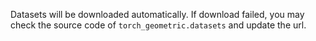 Datasets will be downloaded automatically. 
If download failed, you may check the source code of `torch_geometric.datasets` and update the url.
